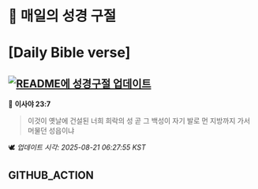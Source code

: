# 🙏 매일의 성경 구절
# [Daily Bible verse]
## [![README에 성경구절 업데이트](https://github.com/DONGSUKA/first_test/actions/workflows/update-readme-bible.yml/badge.svg)](https://github.com/DONGSUKA/first_test/actions/workflows/update-readme-bible.yml)
<!-- START_BIBLE_VERSE -->
📖 **이사야 23:7**
> 이것이 옛날에 건설된 너희 희락의 성 곧 그 백성이 자기 발로 먼 지방까지 가서 머물던 성읍이냐

🕊️ _업데이트 시각: 2025-08-21 06:27:55 KST_
  <!-- END_BIBLE_VERSE -->
## GITHUB_ACTION

